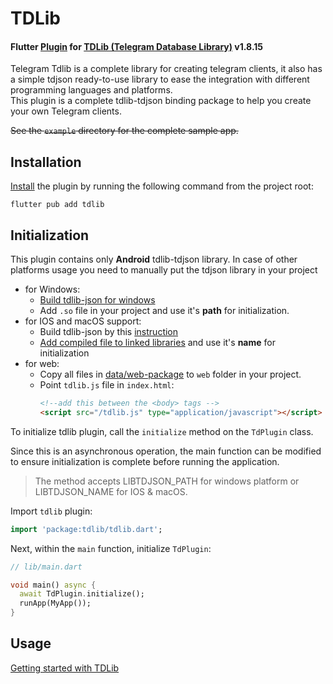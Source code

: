 # TDLib

#### Flutter [Plugin](https://pub.dev/packages/tdlib) for [TDLib (Telegram Database Library)](https://github.com/tdlib/td/tree/8e1a7dbac29cea82292f33d6c11c43e13ffcf658) v1.8.15

Telegram Tdlib is a complete library for creating telegram clients, it also has a simple tdjson ready-to-use library to ease the integration with different programming languages and platforms.<br>
This plugin is a complete tdlib-tdjson binding package to help you create your own Telegram clients.

~~See the `example` directory for the complete sample app.~~

## Installation
[Install](https://pub.dev/packages/tdlib/versions/1.5.9/install) the plugin by running the following command from the project root:
```
flutter pub add tdlib
```
## Initialization
This plugin contains only **Android** tdlib-tdjson library. In case of other platforms usage you need to manually put the tdjson library in your project
- for Windows:
  - [Build tdlib-json for windows](https://github.com/tdlib/td#building)
  - Add `.so` file in your project and use it's **path** for initialization.
- for IOS and macOS support:
  - Build tdlib-json by this [instruction](https://github.com/tdlib/td/tree/master/example/ios)
  - [Add compiled file to linked libraries](https://docs.flutter.dev/development/platform-integration/c-interop#compiled-dynamic-library) and use it's **name** for initialization
- for web:
  - Copy all files in [data/web-package](/data/web_pkg/) to `web` folder in your project.
  - Point `tdlib.js` file in `index.html`:
    ```html
    <!--add this between the <body> tags -->
    <script src="/tdlib.js" type="application/javascript"></script>
    ```

To initialize tdlib plugin, call the `initialize` method on the `TdPlugin` class.

Since this is an asynchronous operation, the main function can be modified to ensure initialization is complete before running the application.
> The method accepts LIBTDJSON_PATH for windows platform or LIBTDJSON_NAME for IOS & macOS.

Import `tdlib` plugin:
```dart
import 'package:tdlib/tdlib.dart';
```
Next, within the `main` function, initialize `TdPlugin`:

```dart
// lib/main.dart

void main() async {
  await TdPlugin.initialize();
  runApp(MyApp());
}
```
## Usage
[Getting started with TDLib](https://core.telegram.org/tdlib/getting-started)
